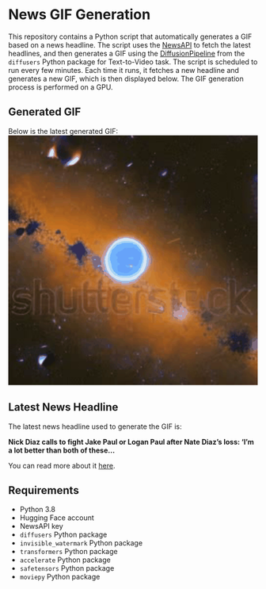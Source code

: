 # News GIF Generation
This repository contains a Python script that automatically generates a GIF based on a news headline. The script uses the [NewsAPI](https://newsapi.org/) to fetch the latest headlines, and then generates a GIF using the [DiffusionPipeline](https://github.com/huggingface/diffusers) from the `diffusers` Python package for Text-to-Video task.
The script is scheduled to run every few minutes. Each time it runs, it fetches a new headline and generates a new GIF, which is then displayed below. The GIF generation process is performed on a GPU.

## Generated GIF
Below is the latest generated GIF:
![Generated GIF](output.gif?raw=true&v=1691444021)

## Latest News Headline
The latest news headline used to generate the GIF is:

**Nick Diaz calls to fight Jake Paul or Logan Paul after Nate Diaz’s loss: ‘I’m a lot better than both of these…**

You can read more about it [here](https://www.mmafighting.com/2023/8/6/23822038/nick-diaz-calls-to-fight-jake-paul-or-logan-paul-after-nate-diazs-loss-im-a-lot-better-than-both-of).

## Requirements
- Python 3.8
- Hugging Face account
- NewsAPI key
- `diffusers` Python package
- `invisible_watermark` Python package
- `transformers` Python package
- `accelerate` Python package
- `safetensors` Python package
- `moviepy` Python package
